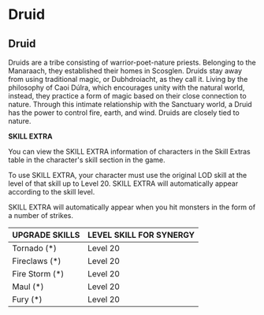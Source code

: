 # Druid

## Druid

Druids are a tribe consisting of warrior-poet-nature priests. Belonging to the Manaraach, they established their homes in Scosglen. Druids stay away from using traditional magic, or Dubhdroiacht, as they call it. Living by the philosophy of Caoi Dúlra, which encourages unity with the natural world, instead, they practice a form of magic based on their close connection to nature. Through this intimate relationship with the Sanctuary world, a Druid has the power to control fire, earth, and wind. Druids are closely tied to nature.

**SKILL EXTRA**

You can view the SKILL EXTRA information of characters in the Skill Extras table in the character's skill section in the game.

To use SKILL EXTRA, your character must use the original LOD skill at the level of that skill up to Level 20. SKILL EXTRA will automatically appear according to the skill level.

SKILL EXTRA will automatically appear when you hit monsters in the form of a number of strikes.

| UPGRADE SKILLS | LEVEL SKILL FOR SYNERGY |
| --------------- | ------------------------- |
| Tornado (\*)    | Level 20                  |
| Fireclaws (\*)  | Level 20                  |
| Fire Storm (\*) | Level 20                  |
| Maul (\*)       | Level 20                  |
| Fury (\*)       | Level 20                  |